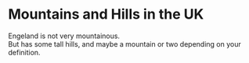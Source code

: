 Mountains and Hills in the UK   
===================   
Engeland is not very mountainous.   
But has some tall hills, and maybe a mountain or two depending on your definition.